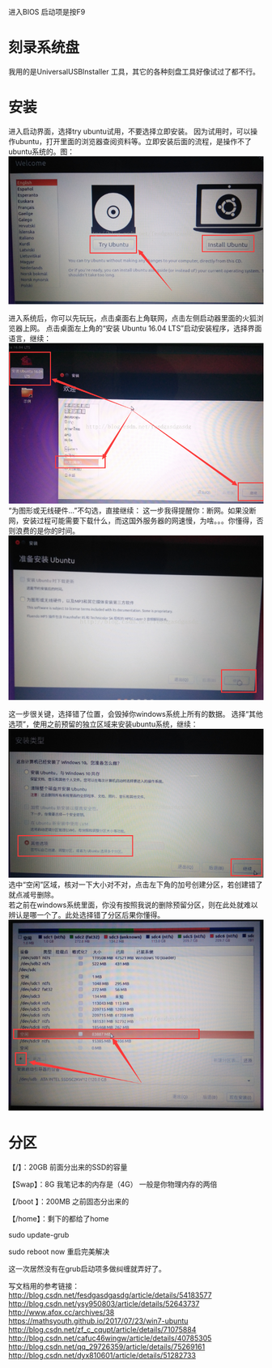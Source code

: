 
进入BIOS 启动项是按F9
# 刻录系统盘  
我用的是UniversalUSBInstaller 工具，其它的各种刻盘工具好像试过了都不行。

# 安装
进入启动界面，选择try ubuntu试用，不要选择立即安装。
因为试用时，可以操作ubuntu，打开里面的浏览器查阅资料等。立即安装后面的流程，是操作不了ubuntu系统的。图：  
![选择try Ubuntu](fig/01.png)

进入系统后，你可以先玩玩，点击桌面右上角联网，点击左侧启动器里面的火狐浏览器上网。
点击桌面左上角的“安装 Ubuntu 16.04 LTS”启动安装程序，选择界面语言，继续： 
![选择try Ubuntu](fig/02.png)
“为图形或无线硬件...”不勾选，直接继续：
这一步我得提醒你：断网。如果没断网，安装过程可能需要下载什么，而这国外服务器的网速慢，为啥。。。你懂得，否则浪费的是你的时间。
![选择try Ubuntu](fig/03.png)

这一步很关键，选择错了位置，会毁掉你windows系统上所有的数据。
选择“其他选项”，使用之前预留的独立区域来安装ubuntu系统，继续：
![选择try Ubuntu](fig/04.png)
选中“空闲”区域，核对一下大小对不对，点击左下角的加号创建分区，若创建错了就点减号删除。  
若之前在windows系统里面，你没有按照我说的删除预留分区，则在此处就难以辨认是哪一个了。此处选择错了分区后果你懂得。
![选择try Ubuntu](fig/05.png)


# 分区

【/】：20GB  前面分出来的SSD的容量

【Swap】：8G 我笔记本的内存是（4G） 一般是你物理内存的两倍

【/boot 】：200MB 之前固态分出来的

【/home】：剩下的都给了home


sudo update-grub 

sudo reboot now 重启完美解决

这一次居然没有在grub启动项多做纠缠就弄好了。



写文档用的参考链接：
http://blog.csdn.net/fesdgasdgasdg/article/details/54183577 
http://blog.csdn.net/ysy950803/article/details/52643737 
http://www.afox.cc/archives/38 
https://mathsyouth.github.io/2017/07/23/win7-ubuntu
http://blog.csdn.net/zf_c_cqupt/article/details/71075884
http://blog.csdn.net/cafuc46wingw/article/details/40785305
http://blog.csdn.net/qq_29726359/article/details/75269161
http://blog.csdn.net/dyx810601/article/details/51282733